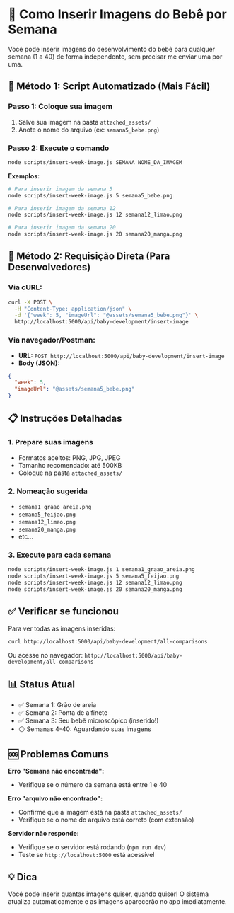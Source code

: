 # 📸 Como Inserir Imagens do Bebê por Semana

Você pode inserir imagens do desenvolvimento do bebê para qualquer semana (1 a 40) de forma independente, sem precisar me enviar uma por uma.

## 🚀 Método 1: Script Automatizado (Mais Fácil)

### Passo 1: Coloque sua imagem
1. Salve sua imagem na pasta `attached_assets/`
2. Anote o nome do arquivo (ex: `semana5_bebe.png`)

### Passo 2: Execute o comando
```bash
node scripts/insert-week-image.js SEMANA NOME_DA_IMAGEM
```

**Exemplos:**
```bash
# Para inserir imagem da semana 5
node scripts/insert-week-image.js 5 semana5_bebe.png

# Para inserir imagem da semana 12
node scripts/insert-week-image.js 12 semana12_limao.png

# Para inserir imagem da semana 20
node scripts/insert-week-image.js 20 semana20_manga.png
```

## 🔧 Método 2: Requisição Direta (Para Desenvolvedores)

### Via cURL:
```bash
curl -X POST \
  -H "Content-Type: application/json" \
  -d '{"week": 5, "imageUrl": "@assets/semana5_bebe.png"}' \
  http://localhost:5000/api/baby-development/insert-image
```

### Via navegador/Postman:
- **URL:** `POST http://localhost:5000/api/baby-development/insert-image`
- **Body (JSON):**
```json
{
  "week": 5,
  "imageUrl": "@assets/semana5_bebe.png"
}
```

## 📋 Instruções Detalhadas

### 1. Prepare suas imagens
- Formatos aceitos: PNG, JPG, JPEG
- Tamanho recomendado: até 500KB
- Coloque na pasta `attached_assets/`

### 2. Nomeação sugerida
- `semana1_graao_areia.png`
- `semana5_feijao.png` 
- `semana12_limao.png`
- `semana20_manga.png`
- etc...

### 3. Execute para cada semana
```bash
node scripts/insert-week-image.js 1 semana1_graao_areia.png
node scripts/insert-week-image.js 5 semana5_feijao.png
node scripts/insert-week-image.js 12 semana12_limao.png
node scripts/insert-week-image.js 20 semana20_manga.png
```

## ✅ Verificar se funcionou

Para ver todas as imagens inseridas:
```bash
curl http://localhost:5000/api/baby-development/all-comparisons
```

Ou acesse no navegador: `http://localhost:5000/api/baby-development/all-comparisons`

## 📊 Status Atual
- ✅ Semana 1: Grão de areia
- ✅ Semana 2: Ponta de alfinete  
- ✅ Semana 3: Seu bebê microscópico (inserido!)
- ⚪ Semanas 4-40: Aguardando suas imagens

## 🆘 Problemas Comuns

**Erro "Semana não encontrada":** 
- Verifique se o número da semana está entre 1 e 40

**Erro "arquivo não encontrado":**
- Confirme que a imagem está na pasta `attached_assets/`
- Verifique se o nome do arquivo está correto (com extensão)

**Servidor não responde:**
- Verifique se o servidor está rodando (`npm run dev`)
- Teste se `http://localhost:5000` está acessível

## 💡 Dica
Você pode inserir quantas imagens quiser, quando quiser! O sistema atualiza automaticamente e as imagens aparecerão no app imediatamente.